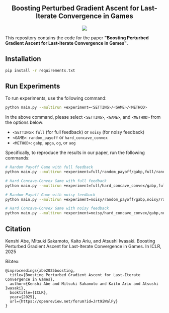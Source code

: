 <div align="center">

<h2>Boosting Perturbed Gradient Ascent for Last-Iterate Convergence in Games</h2>

<a href='https://openreview.net/forum?id=Jrt9iWalFy'><img src='https://img.shields.io/badge/OpenReview-Paper-blue'></a>

</div>

This repository contains the code for the paper **"Boosting Perturbed Gradient Ascent for Last-Iterate Convergence in Games"**.


## Installation
```bash
pip install -r requirements.txt
```

## Run Experiments

To run experiments, use the following command:

```bash
python main.py --multirun +experiment=<SETTING>/<GAME>/<METHOD>
```

In the above command, please select `<SETTING>`, `<GAME>`, and `<METHOD>` from the options below:

- `<SETTING>`: `full` (for full feedback) or `noisy` (for noisy feedback)
- `<GAME>`: `random_payoff` or `hard_concave_convex`
- `<METHOD>`: `gabp`, `apga`, `og`, or `aog`

Specifically, to reproduce the results in our paper, run the following commands:
```bash
# Random Payoff Game with full feedback
python main.py --multirun +experiment=full/random_payoff/gabp,full/random_payoff/apga,full/random_payoff/og,full/random_payoff/aog

# Hard Concave-Convex Game with full feedback
python main.py --multirun +experiment=full/hard_concave_convex/gabp,full/hard_concave_convex/apga,full/hard_concave_convex/og,full/hard_concave_convex/aog

# Random Payoff Game with noisy feedback
python main.py --multirun +experiment=noisy/random_payoff/gabp,noisy/random_payoff/apga,noisy/random_payoff/og,noisy/random_payoff/aog

# Hard Concave-Convex Game with noisy feedback
python main.py --multirun +experiment=noisy/hard_concave_convex/gabp,noisy/hard_concave_convex/apga,noisy/hard_concave_convex/og,noisy/hard_concave_convex/aog
```

## Citation
Kenshi Abe, Mitsuki Sakamoto, Kaito Ariu, and Atsushi Iwasaki. Boosting Perturbed Gradient Ascent for Last-Iterate Convergence in Games. In ICLR, 2025

Bibtex:
```
@inproceedings{abe2025boosting,
  title={Boosting Perturbed Gradient Ascent for Last-Iterate Convergence in Games},
  author={Kenshi Abe and Mitsuki Sakamoto and Kaito Ariu and Atsushi Iwasaki},
  booktitle={ICLR},
  year={2025},
  url={https://openreview.net/forum?id=Jrt9iWalFy}
}
```